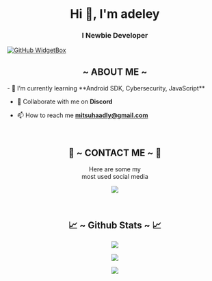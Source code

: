 <h1 align="center">Hi 👋, I'm adeley</h1>
<h3 align="center">I Newbie Developer</h3>

[![GitHub WidgetBox](https://github-widgetbox.vercel.app/api/profile?username=Mitsuhamiyamizu213&data=followers,repositories,stars,commits&theme=nautilus)](https://github.com/Mitsuhamiyamizu213)
<!--![readmebox](https://svgshare.com/i/104e.svg)-->

<div>
  <h2 align="center">  ~ ABOUT ME ~  </h2>
</div>
- 🌱 I’m currently learning **Android SDK, Cybersecurity, JavaScript**

- 👯 Collaborate with me on **Discord**

- 📫 How to reach me **mitsuhaadly@gmail.com**

<br>
<h2 align="center"> 📝 ~ CONTACT ME ~ 📝 </h2>

<p align="center">Here are some my <br>
most used social media</p>

<p align="center">
  <a href="https://www.instagram.com/adeleeeeyyyy_" target="_blank"><img src="https://img.shields.io/badge/-Kibieptr_-ocean?&style=for-the-badge&logo=Instagram&logoColor=white"/></a>
</p>
</div>
<br>
<h2 align="center"> 📈 ~ Github Stats ~ 📈 </h2>

<p align="center">
  <a href="https://github.com/Mitsuhamiyamizu213"><img src="https://github-readme-stats.vercel.app/api?username=Mitsuhamiyamizu213&theme=tokyonight&show_icons=true" /></a>
</p>

<p align="center">
  <a href="https://github.com/Mitsuhamiyamizu213"><img src="https://github-readme-streak-stats.herokuapp.com/?user=Mitsuhamiyamizu213&theme=tokyonight&hide_border=false&properties=background&border=%239611C5FF" /><a>
</p>

<p align="center">
  <a href="https://github.com/Mitsuhamiyamizu213"><img src="https://github-profile-trophy.vercel.app/?username=Mitsuhamiyamizu213&theme=radical&margin-w=20&no-bg=true&no-frame=false" /><a>
</p>

